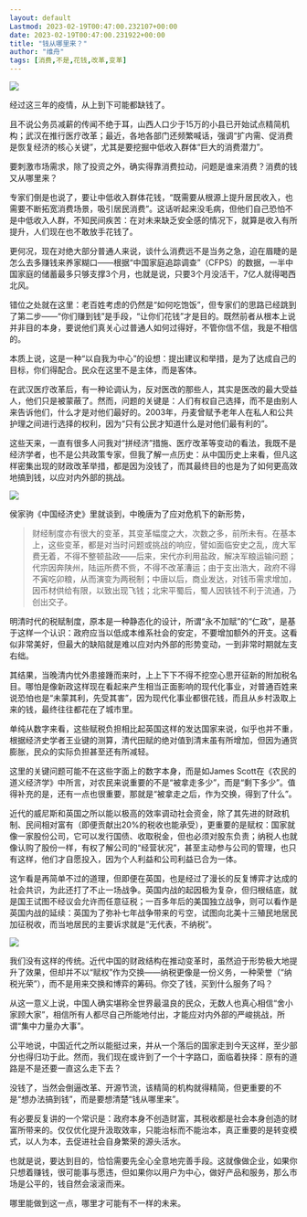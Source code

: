 ```yaml
---
layout: default
Lastmod: 2023-02-19T00:47:00.232107+00:00
date: 2023-02-19T00:47:00.231922+00:00
title: "钱从哪里来？"
author: "维舟"
tags: [消费,不是,花钱,改革,变革]
---
```


![](https://images.weserv.nl/?url=https%3A//mmbiz.qpic.cn/mmbiz_jpg/jyoEbhESBmic9YHZZlZoabVkztyhlQ6MlXAkQm13hicw2MeBJcpibOCqnLQUnqDWca7De0YiawlnbOh4NyCicUV6e0Q/640%3Fwx_fmt%3Djpeg)

经过这三年的疫情，从上到下可能都缺钱了。  

且不说公务员减薪的传闻不绝于耳，山西人口少于15万的小县已开始试点精简机构；武汉在推行医疗改革；最近，各地各部门还频繁喊话，强调“扩内需、促消费是恢复经济的核心关键”，尤其是要挖掘中低收入群体“巨大的消费潜力”。

要刺激市场需求，除了投资之外，确实得靠消费拉动，问题是谁来消费？消费的钱又从哪里来？

专家们倒是也说了，要让中低收入群体花钱，“既需要从根源上提升居民收入，也需要不断拓宽消费场景，吸引居民消费”。这话听起来没毛病，但他们自己恐怕不是中低收入人群，不知民间疾苦：在对未来缺乏安全感的情况下，就算是收入有所提升，人们现在也不敢放手花钱了。

更何况，现在对绝大部分普通人来说，谈什么消费远不是当务之急，迫在眉睫的是怎么去多赚钱来养家糊口——根据“中国家庭追踪调查”（CFPS）的数据，一半中国家庭的储蓄最多只够支撑3个月，也就是说，只要3个月没活干，7亿人就得喝西北风。  

错位之处就在这里：老百姓考虑的仍然是“如何吃饱饭”，但专家们的思路已经跳到了第二步——“你们赚到钱”是手段，“让你们花钱”才是目的。既然前者从根本上说并非目的本身，要说他们真关心过普通人如何过得好，不管你信不信，我是不相信的。  

本质上说，这是一种“以自我为中心”的设想：提出建议和举措，是为了达成自己的目标，你们得配合。民众在这里不是主体，而是客体。

在武汉医疗改革后，有一种论调认为，反对医改的那些人，其实是医改的最大受益人，他们只是被蒙蔽了。然而，问题的关键是：人们有权自己选择，而不是由别人来告诉他们，什么才是对他们最好的。2003年，丹麦曾赋予老年人在私人和公共护理之间进行选择的权利，因为“只有公民才知道什么是对他们最有利的”。  

这些天来，一直有很多人问我对“拼经济”措施、医疗改革等变动的看法，我既不是经济学者，也不是公共政策专家，但我了解一点历史：从中国历史上来看，但凡这样密集出现的财政改革举措，都是因为没钱了，而其最终目的也是为了如何更高效地搞到钱，以应对内外部的挑战。  

![](https://images.weserv.nl/?url=https%3A//mmbiz.qpic.cn/mmbiz_jpg/jyoEbhESBmic9YHZZlZoabVkztyhlQ6MlGx4B6H4pUnD3CIaYpljr0Urzj1GBHSvVVPb758LibiaqZtl7YrV3wVxQ/640%3Fwx_fmt%3Djpeg)

侯家驹《中国经济史》里就谈到，中晚唐为了应对危机下的新形势，

> 财经制度亦有很大的变革，其变革幅度之大，次数之多，前所未有。在基本上，这些变革，都是对当时问题或挑战的响应，譬如面临安史之乱，庞大军费无着，不得不整顿盐政——后来，宋代亦利用盐政，解决军粮运输问题；代宗因奔陕州，陆运所费不赀，不得不改革漕运；由于支出浩大，政府不得不寅吃卯粮，从而演变为两税制；中唐以后，商业发达，对钱币需求增加，因币材供给有限，以致出现飞钱；北宋平蜀后，蜀人因铁钱不利于流通，乃创出交子。

明清时代的税赋制度，原本是一种静态化的设计，所谓“永不加赋”的“仁政”，是基于这样一个认识：政府应当以低成本维系社会的安定，不要增加额外的开支。这看似非常美好，但最大的缺陷就是难以应对内外部的形势变动，一到非常时期就左支右绌。

其结果，当晚清内忧外患接踵而来时，上上下下不得不挖空心思开征新的附加税名目。哪怕是像新政这样现在看起来产生相当正面影响的现代化事业，对普通百姓来说恐怕也是“未蒙其利，先受其害”，因为现代化事业都很花钱，而且从乡村汲取上来的钱，最终往往都花在了城市里。  

单纯从数字来看，这些赋税负担相比起英国这样的发达国家来说，似乎也并不重，根据经济史学者王业键的测算，清代田赋的绝对值到清末虽有所增加，但因为通货膨胀，民众的实际负担甚至还有所减轻。

这里的关键问题可能不在这些字面上的数字本身，而是如James Scott在《农民的道义经济学》中所言，对农民来说重要的不是“被拿走多少”，而是“剩下多少”。值得补充的是，还有一点也很重要，那就是“被拿走之后，作为交换，得到了什么”。

近代的威尼斯和英国之所以能以极高的效率调动社会资金，除了其先进的财政机制、民间相对富有（即便贡献出20%的税收也能承受），更重要的是赋权：国家就像一家股份公司，它可以发行国债、收取税金，但也必须对股东负责；纳税人也就像认购了股份一样，有权了解公司的“经营状况”，甚至主动参与公司的管理，也只有这样，他们才自愿投入，因为个人利益和公司利益已合为一体。

这乍看是再简单不过的道理，但即便在英国，也是经过了漫长的反复博弈才达成的社会共识，为此还打了不止一场战争。英国内战的起因极为复杂，但归根结底，就是国王试图不经议会允许而任意征税；一百多年后的美国独立战争，则可以看作是英国内战的延续：英国为了弥补七年战争带来的亏空，试图向北美十三殖民地居民加征税收，而当地居民的主要诉求就是“无代表，不纳税”。

![](https://images.weserv.nl/?url=https%3A//mmbiz.qpic.cn/mmbiz_png/jyoEbhESBmic9YHZZlZoabVkztyhlQ6MlDXmqyUEeuHGuIMD4s6kASicEwd4ko1zd8glK2ub7QxtXuqLnAhVcbSQ/640%3Fwx_fmt%3Dpng)

我们没有这样的传统。近代中国的财政结构在推动变革时，虽然迫于形势极大地提升了效果，但却并不以“赋权”作为交换——纳税更像是一份义务，一种荣誉（“纳税光荣”），而不是用来交换和博弈的筹码。你交了钱，买到什么服务了吗？

从这一意义上说，中国人确实堪称全世界最温良的民众，无数人也真心相信“舍小家顾大家”，相信所有人都尽自己所能地付出，才能应对内外部的严峻挑战，所谓“集中力量办大事”。  

公平地说，中国近代之所以能挺过来，并从一个落后的国家走到今天这样，至少部分也得归功于此。然而，我们现在或许到了一个十字路口，面临着抉择：原有的道路是不是还要一直这么走下去？  

没钱了，当然会倒逼改革、开源节流，该精简的机构就得精简，但更重要的不是“想办法搞到钱”，而是要想清楚“钱从哪里来”。

有必要反复讲的一个常识是：政府本身不创造财富，其税收都是社会本身创造的财富所带来的。仅仅优化提升汲取效率，只能治标而不能治本，真正重要的是转变模式，以人为本，去促进社会自身繁荣的源头活水。

也就是说，要达到目的，恰恰需要先全心全意地完善手段。这就像做企业，如果你只想着赚钱，很可能事与愿违，但如果你以用户为中心，做好产品和服务，那么市场是公平的，钱自然会滚滚而来。

哪里能做到这一点，哪里才可能有不一样的未来。  

​

